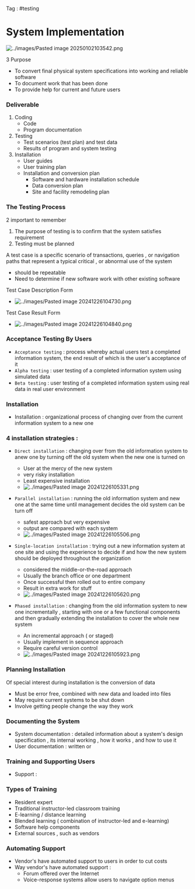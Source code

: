Tag : #testing

# System Implementation

![../images/Pasted image 20250102103542.png](../images/Pasted%20image%2020250102103542.png)

3 Purpose
- To convert final physical system specifications into working and reliable software
- To document work that has been done
- To provide help for current and future users

### Deliverable
1. Coding
	-  Code
	- Program documentation
2. Testing
	- Test scenarios (test plan) and test data
	- Results of program and system testing
3. Installation
	- User guides
	- User training plan
	- Installation and conversion plan
		- Software and hardware installation schedule
		- Data conversion plan
		- Site and facility remodeling plan
### The Testing Process
2 important to remember 
1. The purpose of testing is to confirm that the system satisfies requirement
2. Testing must be planned

A test case is a specific scenario of transactions, queries , or navigation paths that represent a typical critical , or abnormal use of the system
- should be repeatable
- Need to determine if new software work with other existing software

Test Case Description Form
- ![../images/Pasted image 20241226104730.png](../images/Pasted%20image%2020241226104730.png)

Test Case Result Form 
- ![../images/Pasted image 20241226104840.png](../images/Pasted%20image%2020241226104840.png)

### Acceptance Testing By Users
- `Acceptance testing` : process whereby actual users test a completed information system, the end result of which is the user's acceptance of it
- `Alpha testing` : user testing of a completed information system using simulated data
- `Beta testing` : user testing of a completed information system using real data in real user environment

### Installation
- Installation : organizational process of changing over from the current information system to a new one

### 4 installation strategies :
- `Direct installation` : changing over from the old information system to anew one by turning off the old system when the new one is turned on
	- User at the mercy of the new system
	- very risky installation
	- Least expensive installation
	- ![../images/Pasted image 20241226105331.png](../images/Pasted%20image%2020241226105331.png)

 - `Parallel installation` : running the old information system and new one at the same time until management decides the old system can be turn off 
	- safest approach but very expensive
	- output are compared with each system
	- ![../images/Pasted image 20241226105506.png](../images/Pasted%20image%2020241226105506.png)

- `Single-location installation` : trying out a new information system at one site and using the experience to decide if and how the new system should be deployed throughout the organization
	- considered the middle-or-the-road approach
	- Usually the branch office or one department
	- Once successful then rolled out to entire company
	- Result in extra work for stuff
	- ![../images/Pasted image 20241226105620.png](../images/Pasted%20image%2020241226105620.png)


- `Phased installation` : changing from the old information system to new one incrementally , starting with one or a few functional components and then gradually extending the installation to cover the whole new system
	- An incremental approach ( or staged)
	- Usually implement in sequence approach 
	- Require careful version control
	- ![../images/Pasted image 20241226105923.png](../images/Pasted%20image%2020241226105923.png)

### Planning Installation

Of special interest during installation is the conversion of data
- Must be error free, combined with new data and loaded into files
- May require current systems to be shut down 
- Involve getting people change the way they work 


### Documenting the System
- System documentation : detailed information about a system's design specification , its internal working , how it works , and how to use it 
- User documentation : written or 

### Training and Supporting Users
- Support : 

### Types of Training
- Resident expert
- Traditional instructor-led classroom training
- E-learning / distance learning
- Blended learning ( combination of instructor-led and e-learning)
- Software help components
- External sources , such as vendors


### Automating Support
- Vendor's have automated support to users in order to cut costs
- Way vendor's have automated support : 
	- Forum offered over the Internet
	- Voice-response systems allow users to navigate option menus
